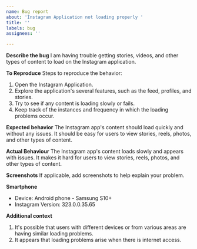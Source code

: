 ```yaml
---
name: Bug report
about: 'Instagram Application not loading properly '
title: ''
labels: bug
assignees: ''

---
```


**Describe the bug**
I am having trouble getting stories, videos, and other types of content to load on the Instagram application.

**To Reproduce**
Steps to reproduce the behavior:
1. Open the Instagram Application.
2. Explore the application's several features, such as the feed, profiles, and stories.
3. Try to see if any content is loading slowly or fails.
4. Keep track of the instances and frequency in which the loading problems occur.

**Expected behavior**
The Instagram app's content should load quickly and without any issues. It should be easy for users to view stories, reels, photos, and other types of content.

**Actual Behaviour**
The Instagram app's content loads slowly and appears with issues. It makes it hard for users to view stories, reels, photos, and other types of content.

**Screenshots**
If applicable, add screenshots to help explain your problem.

**Smartphone**
 - Device: Android phone - Samsung S10+
 - Instagram Version: 323.0.0.35.65

**Additional context**
1) It's possible that users with different devices or from various areas are having similar loading problems.
2) It appears that loading problems arise when there is internet access.
